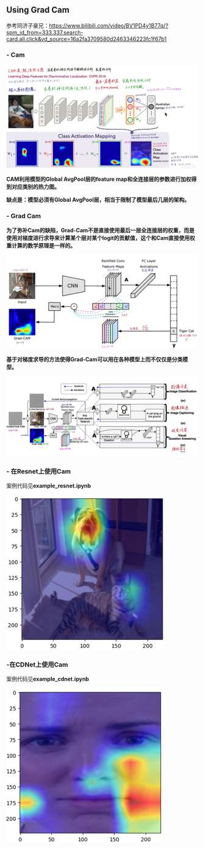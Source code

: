 ## Using Grad Cam

参考同济子豪兄：https://www.bilibili.com/video/BV1PD4y1B77q/?spm_id_from=333.337.search-card.all.click&vd_source=16a2fa3709580d2463346223fc1f67b1

### - Cam

![image-20240613165758084](tutorial.assets/image-20240613165758084.png)

**CAM利用模型的Global AvgPool层的feature map和全连接层的参数进行加权得到对应类别的热力图。**

**缺点是：模型必须有Global AvgPool层，相当于限制了模型最后几层的架构。**

### - Grad Cam

**为了弥补Cam的缺陷，Grad-Cam不是直接使用最后一层全连接层的权重，而是使用对梯度进行求导来计算某个层对某个logit的贡献值，这个和Cam直接使用权重计算的数学原理是一样的。**

![image-20240613170341747](tutorial.assets/image-20240613170341747.png)

**基于对梯度求导的方法使得Grad-Cam可以用在各种模型上而不仅仅是分类模型。**

![image-20240613170541017](tutorial.assets/image-20240613170541017.png)

### - 在Resnet上使用Cam

案例代码见**example_resnet.ipynb**

![image-20240614154341577](README.assets/image-20240614154341577.png)

### -在CDNet上使用Cam

案例代码见**example_cdnet.ipynb**

![image-20240614154357297](README.assets/image-20240614154357297.png)

